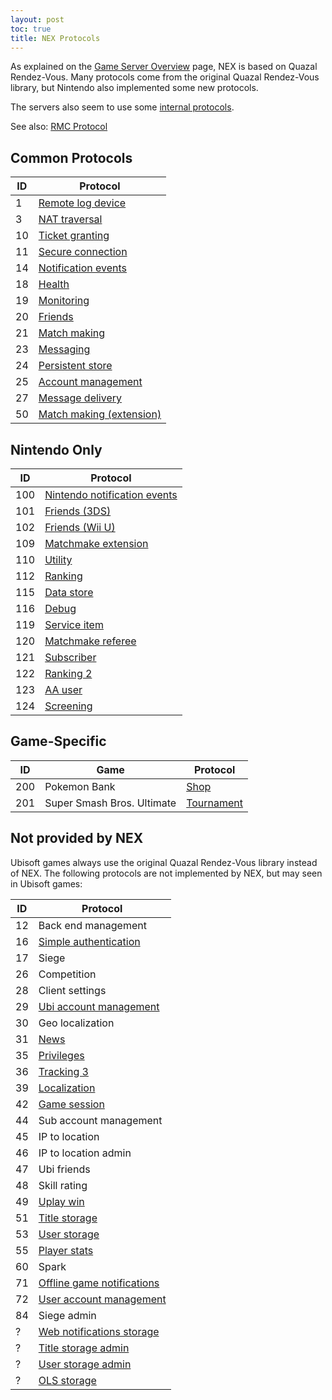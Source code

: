 ```yaml
---
layout: post
toc: true
title: NEX Protocols
---
```


As explained on the [Game Server Overview](/docs/nex) page, NEX is based on Quazal Rendez-Vous. Many protocols come from the original Quazal Rendez-Vous library, but Nintendo also implemented some new protocols.

The servers also seem to use some [internal protocols](/docs/nex/internal-protocols).

See also: [RMC Protocol](/docs/rmc)

## Common Protocols

| ID  | Protocol                                                         |
| --- | ---------------------------------------------------------------- |
| 1   | [Remote log device](/docs/nex/protocols/remote-log-device)       |
| 3   | [NAT traversal](/docs/nex/protocols/nat-traversal)               |
| 10  | [Ticket granting](/docs/nex/protocols/authentication)            |
| 11  | [Secure connection](/docs/nex/protocols/secure-connection)       |
| 14  | [Notification events](/docs/nex/protocols/notifications)         |
| 18  | [Health](/docs/nex/protocols/health)                             |
| 19  | [Monitoring](/docs/nex/protocols/monitoring)                     |
| 20  | [Friends](/docs/nex/protocols/friends)                           |
| 21  | [Match making](/docs/nex/protocols/match-making)                 |
| 23  | [Messaging](/docs/nex/protocols/messaging)                       |
| 24  | [Persistent store](/docs/nex/protocols/persistent-store)         |
| 25  | [Account management](/docs/nex/protocols/account-management)     |
| 27  | [Message delivery](/docs/nex/protocols/message-delivery)         |
| 50  | [Match making (extension)](/docs/nex/protocols/match-making-ext) |

## Nintendo Only

| ID  | Protocol                                                                   |
| --- | -------------------------------------------------------------------------- |
| 100 | [Nintendo notification events](/docs/nex/protocols/nintendo-notifications) |
| 101 | [Friends (3DS)](/docs/nex/protocols/friends-3ds)                           |
| 102 | [Friends (Wii U)](/docs/nex/protocols/friends-wiiu)                        |
| 109 | [Matchmake extension](/docs/nex/protocols/matchmake-extension)             |
| 110 | [Utility](/docs/nex/protocols/utility)                                     |
| 112 | [Ranking](/docs/nex/protocols/ranking)                                     |
| 115 | [Data store](/docs/nex/protocols/datastore)                                |
| 116 | [Debug](/docs/nex/protocols/debug)                                         |
| 119 | [Service item](/docs/nex/protocols/service-item)                           |
| 120 | [Matchmake referee](/docs/nex/protocols/matchmake-referee)                 |
| 121 | [Subscriber](/docs/nex/protocols/subscriber)                               |
| 122 | [Ranking 2](/docs/nex/protocols/ranking-2)                                 |
| 123 | [AA user](/docs/nex/protocols/aa-user)                                     |
| 124 | [Screening](/docs/nex/protocols/screening)                                 |

## Game-Specific

| ID  | Game                       | Protocol                                     |
| --- | -------------------------- | -------------------------------------------- |
| 200 | Pokemon Bank               | [Shop](/docs/nex/protocols/shop)             |
| 201 | Super Smash Bros. Ultimate | [Tournament](/docs/nex/protocols/tournament) |

## Not provided by NEX
Ubisoft games always use the original Quazal Rendez-Vous library instead of NEX. The following protocols are not implemented by NEX, but may seen in Ubisoft games:

| ID  | Protocol                                                                     |
| --- | ---------------------------------------------------------------------------- |
| 12  | Back end management                                                          |
| 16  | [Simple authentication](/docs/nex/protocols/simple-authentication)           |
| 17  | Siege                                                                        |
| 26  | Competition                                                                  |
| 28  | Client settings                                                              |
| 29  | [Ubi account management](/docs/nex/protocols/ubi-account-management)         |
| 30  | Geo localization                                                             |
| 31  | [News](/docs/nex/protocols/news)                                             |
| 35  | [Privileges](/docs/nex/protocols/privileges)                                 |
| 36  | [Tracking 3](/docs/nex/protocols/tracking-3)                                 |
| 39  | [Localization](/docs/nex/protocols/localization)                             |
| 42  | [Game session](/docs/nex/protocols/game-session)                             |
| 44  | Sub account management                                                       |
| 45  | IP to location                                                               |
| 46  | IP to location admin                                                         |
| 47  | Ubi friends                                                                  |
| 48  | Skill rating                                                                 |
| 49  | [Uplay win](/docs/nex/protocols/uplay-win)                                   |
| 51  | [Title storage](/docs/nex/protocols/title-storage)                           |
| 53  | [User storage](/docs/nex/protocols/user-storage)                             |
| 55  | [Player stats](/docs/nex/protocols/player-stats)                             |
| 60  | Spark                                                                        |
| 71  | [Offline game notifications](/docs/nex/protocols/offline-game-notifications) |
| 72  | [User account management](/docs/nex/protocols/user-account-management)       |
| 84  | Siege admin                                                                  |
| ?   | [Web notifications storage](/docs/nex/protocols/web-notifications-storage)   |
| ?   | [Title storage admin](/docs/nex/protocols/title-storage-admin)               |
| ?   | [User storage admin](/docs/nex/protocols/user-storage-admin)                 |
| ?   | [OLS storage](/docs/nex/protocols/ols-storage)                               |
